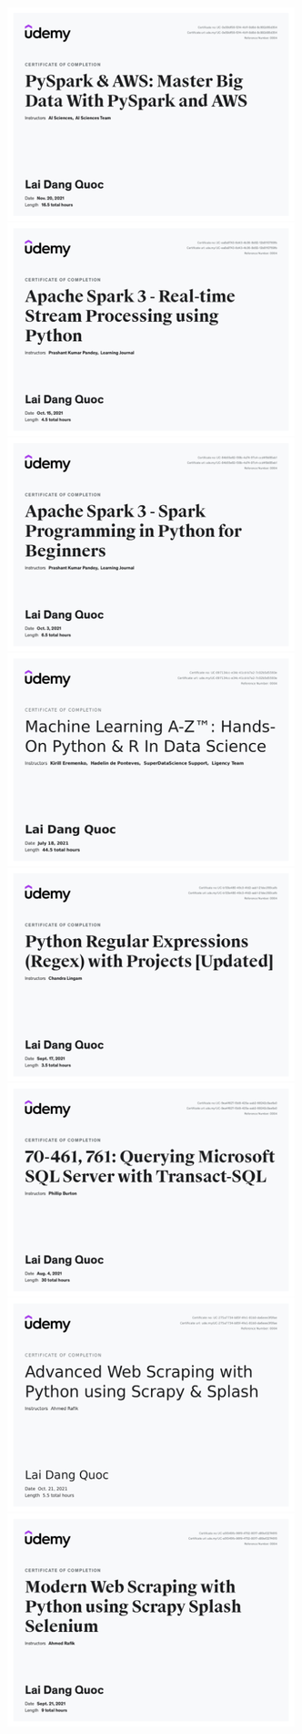 [![PySpark & AWS: Master Big Data With PySpark and AWS](./UC-0e59df58-f2f4-4b1f-8d8d-8c992d95d354.jpg)](https://udemy.com/certificate/UC-0e59df58-f2f4-4b1f-8d8d-8c992d95d354/)
[![Apache Spark 3 - Real-time Stream Processing using Python](./UC-ea8a9743-6d43-4b36-8d82-12b81f0769fb.jpg)](https://udemy.com/certificate/UC-ea8a9743-6d43-4b36-8d82-12b81f0769fb/)
[![Apache Spark 3 - Spark Programming in Python for Beginner](./UC-84b55e62-f38b-4a74-97c4-ccd4f9d85eb1.jpg)](https://udemy.com/certificate/UC-84b55e62-f38b-4a74-97c4-ccd4f9d85eb1/)
[![Machine Learning A-Z™: Hands-On Python & R In Data Science](./UC-097134cc-e34c-41cd-b7a2-7c02b5d5593e.jpg)](https://udemy.com/certificate/UC-097134cc-e34c-41cd-b7a2-7c02b5d5593e/)
[![Python Regular Expressions (Regex) with Projects](./UC-b133e480-49c3-4fd2-aab1-21dec393cafb.jpg)](https://udemy.com/certificate/UC-b133e480-49c3-4fd2-aab1-21dec393cafb/)
[![70-461, 761: Querying Microsoft SQL Server with Transact-SQL](./UC-9ea4f627-f3d8-425a-aab2-68242c8ae6a0.jpg)](https://udemy.com/certificate/UC-9ea4f627-f3d8-425a-aab2-68242c8ae6a0/)
[![Advanced Web Scraping with Python using Scrapy & Splash](./UC-275a7734-b85f-4fe1-81b0-da6eee3f0fae.jpg)](https://udemy.com/certificate/UC-275a7734-b85f-4fe1-81b0-da6eee3f0fae/)
[![Modern Web Scraping with Python using Scrapy Splash Selenium](./UC-a5f345fb-96f9-4752-8017-d89ef2274615.jpg)](https://udemy.com/certificate/UC-a5f345fb-96f9-4752-8017-d89ef2274615/)
